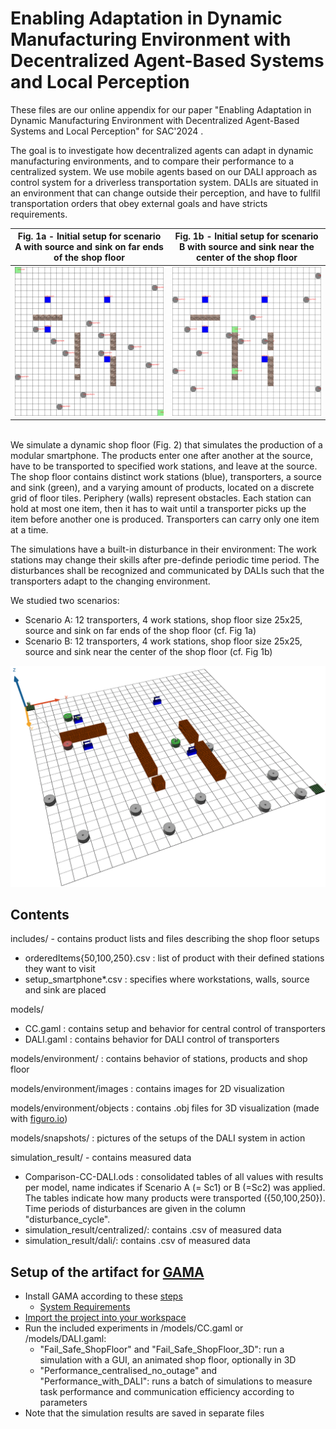 # Enabling Adaptation in Dynamic Manufacturing Environment with Decentralized Agent-Based Systems and Local Perception
These files are our online appendix for our paper "Enabling Adaptation in Dynamic Manufacturing Environment with Decentralized Agent-Based Systems and Local Perception" for SAC'2024 .

The goal is to investigate how decentralized agents can adapt in dynamic manufacturing environments, and to compare their performance to a centralized system. 
We use mobile agents based on our DALI approach as control system for a driverless transportation system. DALIs are situated in an environment that can change outside their perception, and have to fullfil transportation orders that obey external goals and have stricts requirements.

Fig. 1a - Initial setup for scenario A with source and sink on far ends of the shop floor| Fig. 1b - Initial setup for scenario B with source and sink near the center of the shop floor
:-------------------------:|:-------------------------:
![far ends of the shop floor](models/snapshots/sc1.png) | ![center of the shop floor](models/snapshots/sc2.png)


<br>We simulate a dynamic shop floor (Fig. 2) that simulates the production of a modular smartphone. The products enter one after another at the source, have to be transported to specified work stations, and leave at the source. The 
shop floor contains distinct work stations (blue), transporters, a source and sink (green), and a varying amount of products, located on a discrete grid of floor tiles. Periphery (walls) represent obstacles.
Each station can hold at most one item, then it has to wait until a transporter picks up the item before another one is produced. Transporters can carry only one item at a time. 

The simulations have a built-in disturbance in their environment: The work stations may change their skills after pre-definde periodic time period. The disturbances shall be recognized and communicated by DALIs such that the transporters adapt to the changing environment.

We studied two scenarios:
- Scenario A: 12 transporters, 4 work stations, shop floor size 25x25, source and sink on far ends of the shop floor (cf. Fig 1a)
- Scenario B: 12 transporters, 4 work stations, shop floor size 25x25, source and sink near the center of the shop floor (cf. Fig 1b)

![3D depiction of shop floor](models/snapshots/sc1_3D.png)


## Contents
includes/ - contains product lists and files describing the shop floor setups
- orderedItems\{50,100,250\}.csv : list of product with their defined stations they want to visit
- setup_smartphone*.csv : specifies where workstations, walls, source and sink are placed

models/
- CC.gaml : contains setup and behavior for central control of transporters
- DALI.gaml : contains behavior for  DALI control of transporters

models/environment/ : contains behavior of stations, products and shop floor

models/environment/images : contains images for 2D visualization

models/environment/objects : contains .obj files for 3D visualization (made with [figuro.io](https://www.figuro.io))

models/snapshots/ : pictures of the setups of the DALI system in action

simulation_result/ - contains measured data
-  Comparison-CC-DALI.ods : consolidated tables of all values with results per model, name indicates if Scenario A (= Sc1) or B (=Sc2) was applied. The tables indicate how many products were transported (\{50,100,250\}). Time periods of disturbances are given in the column "disturbance_cycle". 
- simulation_result/centralized/: contains .csv of measured data
- simulation_result/dali/: contains .csv of measured data

## Setup of the artifact for [GAMA](https://gama-platform.github.io/)

- Install GAMA according to these [steps](https://gama-platform.github.io/wiki/Installation)
  -  [System Requirements](https://gama-platform.github.io/wiki/Installation#system-requirements)
- [Import the project into your workspace](https://gama-platform.github.io/wiki/ImportingModels)
- Run the included experiments in /models/CC.gaml or /models/DALI.gaml:
  - "Fail_Safe_ShopFloor" and "Fail_Safe_ShopFloor_3D": run a simulation with a GUI, an animated shop floor, optionally in 3D
  - "Performance_centralised_no_outage" and "Performance_with_DALI": runs a batch of simulations to measure task performance and communication efficiency according to parameters
- Note that the simulation results are saved in separate files
